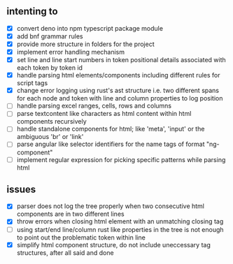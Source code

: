 ## intenting to

- [x] convert deno into npm typescript package module
- [x] add bnf grammar rules
- [x] provide more structure in folders for the project
- [x] implement error handling mechanism
- [x] set line and line start numbers in token positional details associated with each token by token id
- [x] handle parsing html elements/components including different rules for script tags
- [x] change error logging using rust's ast structure i.e. two different spans for each node and token with line and column properties to log position
- [ ] handle parsing excel ranges, cells, rows and columns
- [ ] parse textcontent like characters as html content within html components recursively
- [ ] handle standalone components for html; like 'meta', 'input' or the ambiguous 'br' or 'link'
- [ ] parse angular like selector identifiers for the name tags of format "ng-component"
- [ ] implement regular expression for picking specific patterns while parsing html

## issues

- [x] parser does not log the tree properly when two consecutive html components are in two different lines
- [x] throw errors when closing html element with an unmatching closing tag
- [ ] using start/end line/column rust like properties in the tree is not enough to point out the problematic token within line
- [x] simplify html component structure, do not include uneccessary tag structures, after all said and done